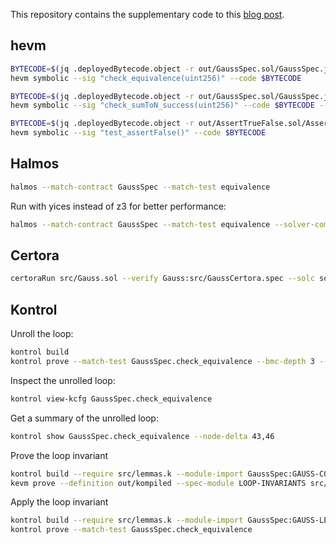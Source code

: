 This repository contains the supplementary code to this [blog post](https://runtimeverification.com/blog/draft/formally-verifying-loops-part-1).

## hevm

~~~bash
BYTECODE=$(jq .deployedBytecode.object -r out/GaussSpec.sol/GaussSpec.json)
hevm symbolic --sig "check_equivalence(uint256)" --code $BYTECODE
~~~

~~~bash
BYTECODE=$(jq .deployedBytecode.object -r out/GaussSpec.sol/GaussSpec.json)
hevm symbolic --sig "check_sumToN_success(uint256)" --code $BYTECODE --assertions '[0x01, 0x11]'
~~~

~~~bash
BYTECODE=$(jq .deployedBytecode.object -r out/AssertTrueFalse.sol/AssertTrueFalse.json)
hevm symbolic --sig "test_assertFalse()" --code $BYTECODE
~~~

## Halmos

~~~bash
halmos --match-contract GaussSpec --match-test equivalence
~~~

Run with yices instead of z3 for better performance:

~~~bash
halmos --match-contract GaussSpec --match-test equivalence --solver-command yices-smt2 --loop 256
~~~

## Certora

~~~bash
certoraRun src/Gauss.sol --verify Gauss:src/GaussCertora.spec --solc solc
~~~

## Kontrol

Unroll the loop:

~~~bash
kontrol build
kontrol prove --match-test GaussSpec.check_equivalence --bmc-depth 3 --break-on-jumpi
~~~

Inspect the unrolled loop:

~~~bash
kontrol view-kcfg GaussSpec.check_equivalence
~~~

Get a summary of the unrolled loop:

~~~bash
kontrol show GaussSpec.check_equivalence --node-delta 43,46
~~~

Prove the loop invariant

~~~bash
kontrol build --require src/lemmas.k --module-import GaussSpec:GAUSS-CONTRACT --regen --rekompile
kevm prove --definition out/kompiled --spec-module LOOP-INVARIANTS src/lemmas.k --save-directory kevm_out --break-on-jumpi --max-depth 100
~~~

Apply the loop invariant

~~~bash
kontrol build --require src/lemmas.k --module-import GaussSpec:GAUSS-LEMMAS --regen --rekompile
kontrol prove --match-test GaussSpec.check_equivalence
~~~
